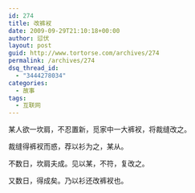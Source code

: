 ```yaml
---
id: 274
title: 改裤衩
date: 2009-09-29T21:10:18+00:00
author: 愆伏
layout: post
guid: http://www.tortorse.com/archives/274
permalink: /archives/274
dsq_thread_id:
  - "3444278034"
categories:
  - 故事
tags:
  - 互联网
---
```

某人欲一坎肩，不忍置新，觅家中一大裤衩，将裁缝改之。

裁缝得裤衩而惑，荐以衫为之，某从。

不数日，坎肩夫成。见以某，不符，复改之。

又数日，得成矣。乃以衫还改裤衩也。